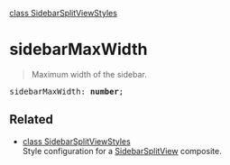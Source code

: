 [class SidebarSplitViewStyles](SidebarSplitViewStyles.md)

# sidebarMaxWidth

> Maximum width of the sidebar.

<pre class="docgen_signature">sidebarMaxWidth: <b>number</b>;</pre>

## Related

- [<!--{ref:class}-->class SidebarSplitViewStyles](SidebarSplitViewStyles.md) \
    Style configuration for a [SidebarSplitView](SidebarSplitView.md) composite.
